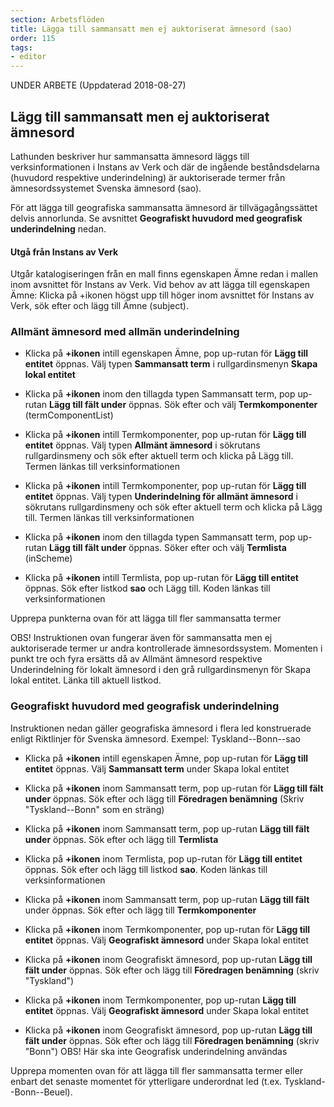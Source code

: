 ```yaml
---
section: Arbetsflöden
title: Lägga till sammansatt men ej auktoriserat ämnesord (sao)
order: 115
tags:
- editor
---
```


UNDER ARBETE (Uppdaterad 2018-08-27)

## Lägg till sammansatt men ej auktoriserat ämnesord 

Lathunden beskriver hur sammansatta ämnesord läggs till verksinformationen i Instans av Verk och där de ingående beståndsdelarna (huvudord respektive underindelning) är auktoriserade termer från ämnesordssystemet Svenska ämnesord (sao). 

För att lägga till geografiska sammansatta ämnesord är tillvägagångssättet delvis annorlunda. Se avsnittet **Geografiskt huvudord med geografisk underindelning** nedan.

#### Utgå från Instans av Verk
Utgår katalogiseringen från en mall finns egenskapen Ämne redan i mallen inom avsnittet för Instans av Verk. Vid behov av att lägga till egenskapen Ämne: Klicka på +ikonen högst upp till höger inom avsnittet för Instans av Verk, sök efter och lägg till Ämne (subject).

### Allmänt ämnesord med allmän underindelning

* Klicka på **+ikonen** intill egenskapen Ämne, pop up-rutan för **Lägg till entitet** öppnas. Välj typen **Sammansatt term** i rullgardinsmenyn **Skapa lokal entitet**

* Klicka på **+ikonen** inom den tillagda typen Sammansatt term, pop up-rutan **Lägg till fält under** öppnas. Sök efter och välj **Termkomponenter** (termComponentList)

* Klicka på **+ikonen** intill Termkomponenter, pop up-rutan för **Lägg till entitet** öppnas. Välj typen **Allmänt ämnesord** i sökrutans rullgardinsmeny och sök efter aktuell term och klicka på Lägg till. Termen länkas till verksinformationen

* Klicka på **+ikonen** intill Termkomponenter, pop up-rutan för **Lägg till entitet** öppnas. Välj typen **Underindelning för allmänt ämnesord** i sökrutans rullgardinsmeny och sök efter aktuell term och klicka på Lägg till. Termen länkas till verksinformationen

* Klicka på **+ikonen** inom den tillagda typen Sammansatt term, pop up-rutan **Lägg till fält under** öppnas. Söker efter och välj **Termlista** (inScheme)

* Klicka på **+ikonen** intill Termlista, pop up-rutan för **Lägg till entitet** öppnas. Sök efter listkod **sao** och Lägg till. Koden länkas till verksinformationen

Upprepa punkterna ovan för att lägga till fler sammansatta termer

OBS! Instruktionen ovan fungerar även för sammansatta men ej auktoriserade termer ur andra kontrollerade ämnesordssystem. Momenten i punkt tre och fyra ersätts då av Allmänt ämnesord respektive Underindelning för lokalt ämnesord i den grå rullgardinsmenyn för Skapa lokal entitet. Länka till aktuell listkod.

### Geografiskt huvudord med geografisk underindelning
Instruktionen nedan gäller geografiska ämnesord i flera led konstruerade enligt Riktlinjer för Svenska ämnesord.
Exempel: Tyskland--Bonn--sao

* Klicka på **+ikonen** intill egenskapen Ämne, pop up-rutan för **Lägg till entitet** öppnas. Välj **Sammansatt term** under Skapa lokal entitet

* Klicka på **+ikonen** inom Sammansatt term, pop up-rutan för **Lägg till fält under** öppnas. Sök efter och lägg till **Föredragen benämning** (Skriv "Tyskland--Bonn" som en sträng)

* Klicka på **+ikonen** inom Sammansatt term, pop up-rutan **Lägg till fält under** öppnas. Sök efter och lägg till **Termlista**

* Klicka på **+ikonen** inom Termlista, pop up-rutan för **Lägg till entitet** öppnas. Sök efter och lägg till listkod **sao**. Koden länkas till verksinformationen
    
* Klicka på **+ikonen** inom Sammansatt term, pop up-rutan **Lägg till fält** under öppnas. Sök efter och lägg till **Termkomponenter**

* Klicka på **+ikonen** inom Termkomponenter, pop up-rutan för **Lägg till entitet** öppnas. Välj **Geografiskt ämnesord** under Skapa lokal entitet

* Klicka på **+ikonen** inom Geografiskt ämnesord, pop up-rutan **Lägg till fält under** öppnas. Sök efter och lägg till **Föredragen benämning** (skriv "Tyskland")
    
* Klicka på **+ikonen** inom Termkomponenter, pop up-rutan **Lägg till entitet** öppnas. Välj **Geografiskt ämnesord** under Skapa lokal entitet

* Klicka på **+ikonen** inom Geografiskt ämnesord, pop up-rutan **Lägg till fält under** öppnas. Sök efter och lägg till **Föredragen benämning** (skriv "Bonn") OBS! Här ska inte Geografisk underindelning användas

Upprepa momenten ovan för att lägga till fler sammansatta termer eller enbart det senaste momentet för ytterligare underordnat led (t.ex. Tyskland--Bonn--Beuel).
